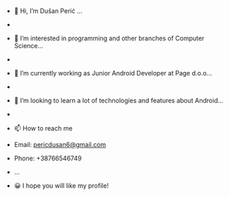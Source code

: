 - 👋 Hi, I’m Dušan Perić ...
- 
- 👀 I’m interested in programming and other branches of Computer Science...
- 
- 🌱 I’m currently working as Junior Android Developer at Page d.o.o...
- 
- 💞️ I’m looking to learn a lot of technologies and features about Android...
- 
- 📫 How to reach me 
- Email: pericdusan6@gmail.com
- Phone: +38766546749
- ...

- 😀 I hope you will like my profile!
